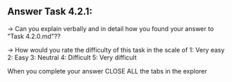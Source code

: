 Answer Task 4.2.1:
------------------

-> Can you explain verbally and in detail how you found your answer to "Task 4.2.0.md"??

-> How would you rate the difficulty of this task in the scale of 
	1: Very easy
	2: Easy
	3: Neutral
	4: Difficult
	5: Very difficult 

When you complete your answer CLOSE ALL the tabs in the explorer 

